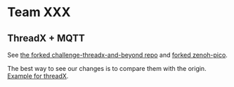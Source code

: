 # Team XXX

## ThreadX + MQTT

See [the forked challenge-threadx-and-beyond repo](https://github.com/hackathon-develop/challenge-threadx-and-beyond) and [forked zenoh-pico](https://github.com/hackathon-develop/zenoh-pico).

The best way to see our changes is to compare them with the origin. [Example for threadX](https://github.com/Eclipse-SDV-Hackathon-Chapter-Two/challenge-threadx-and-beyond/compare/main...hackathon-develop:challenge-threadx-and-beyond:main).
